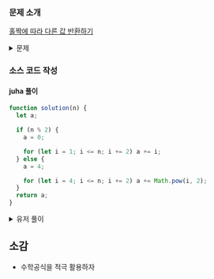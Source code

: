 ### 문제 소개

[홀짝에 따라 다른 값 반환하기](https://school.programmers.co.kr/learn/courses/30/lessons/181935)

<details>
<summary>문제</summary>
<div markdown="1">

양의 정수 n이 매개변수로 주어질 때,
n이 홀수라면 n 이하의 홀수인 모든 양의 정수의 합을 return 하고
n이 짝수라면 n 이하의 짝수인 모든 양의 정수의 제곱의 합을 return 하는
solution 함수를 작성해 주세요.

</div>
</details>

### 소스 코드 작성

#### juha 풀이

```js
function solution(n) {
  let a;

  if (n % 2) {
    a = 0;

    for (let i = 1; i <= n; i += 2) a += i;
  } else {
    a = 4;

    for (let i = 4; i <= n; i += 2) a += Math.pow(i, 2);
  }
  return a;
}
```

<details>
<summary>유저 풀이</summary>
<div markdown="2">

```js
function solution(n) {
  if (n % 2 === 1) return ((n + 1) / 2) * ((n + 1) / 2);
  else return (n * (n + 1) * (n + 2)) / 6;
}
```

</div>
</details>

## 소감

- 수학공식을 적극 활용하자
